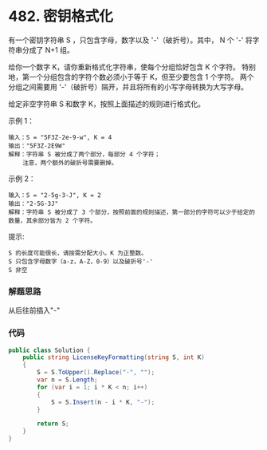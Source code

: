 # 482. 密钥格式化
有一个密钥字符串 S ，只包含字母，数字以及 '-'（破折号）。其中， N 个 '-' 将字符串分成了 N+1 组。

给你一个数字 K，请你重新格式化字符串，使每个分组恰好包含 K 个字符。
特别地，第一个分组包含的字符个数必须小于等于 K，但至少要包含 1 个字符。
两个分组之间需要用 '-'（破折号）隔开，并且将所有的小写字母转换为大写字母。

给定非空字符串 S 和数字 K，按照上面描述的规则进行格式化。


示例 1：
```
输入：S = "5F3Z-2e-9-w", K = 4
输出："5F3Z-2E9W"
解释：字符串 S 被分成了两个部分，每部分 4 个字符；
    注意，两个额外的破折号需要删掉。
```
示例 2：
```
输入：S = "2-5g-3-J", K = 2
输出："2-5G-3J"
解释：字符串 S 被分成了 3 个部分，按照前面的规则描述，第一部分的字符可以少于给定的数量，其余部分皆为 2 个字符。
```

提示:
```
S 的长度可能很长，请按需分配大小。K 为正整数。
S 只包含字母数字（a-z，A-Z，0-9）以及破折号'-'
S 非空
```

### 解题思路
从后往前插入"-"
### 代码
```csharp
public class Solution {
    public string LicenseKeyFormatting(string S, int K)
    {
        S = S.ToUpper().Replace("-", "");
        var n = S.Length;
        for (var i = 1; i * K < n; i++)
        {
            S = S.Insert(n - i * K, "-");
        }

        return S;
    }
}
```
